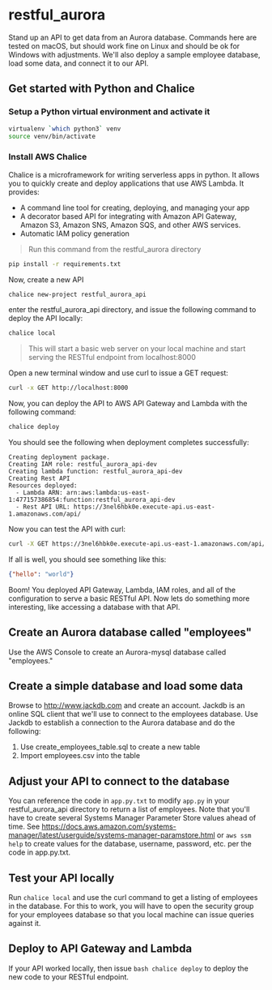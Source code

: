 # restful_aurora
Stand up an API to get data from an Aurora database. Commands here are tested on macOS, but should
work fine on Linux and should be ok for Windows with adjustments. We'll also deploy a sample employee database, 
load some data, and connect it to our API. 

## Get started with Python and Chalice

### Setup a Python virtual environment and activate it
```bash
virtualenv `which python3` venv
source venv/bin/activate
```

### Install AWS Chalice
Chalice is a microframework for writing serverless apps in python. It allows you to quickly 
create and deploy applications that use AWS Lambda. It provides:
- A command line tool for creating, deploying, and managing your app
- A decorator based API for integrating with Amazon API Gateway, Amazon S3, Amazon SNS, Amazon SQS, and other AWS services.
- Automatic IAM policy generation

> Run this command from the restful_aurora directory 

```bash
pip install -r requirements.txt
```

Now, create a new API
```bash
chalice new-project restful_aurora_api
```

enter the restful_aurora_api directory, and issue the following command to deploy the API locally:
```bash
chalice local
```

> This will start a basic web server on your local machine and start serving the RESTful endpoint from localhost:8000

Open a new terminal window and use curl to issue a GET request:

```bash
curl -x GET http://localhost:8000
```

Now, you can deploy the API to AWS API Gateway and Lambda with the following command:
```bash
chalice deploy
```

You should see the following when deployment completes successfully:
```
Creating deployment package.
Creating IAM role: restful_aurora_api-dev
Creating lambda function: restful_aurora_api-dev
Creating Rest API
Resources deployed:
  - Lambda ARN: arn:aws:lambda:us-east-1:477157386854:function:restful_aurora_api-dev
  - Rest API URL: https://3nel6hbk0e.execute-api.us-east-1.amazonaws.com/api/
```

Now you can test the API with curl:
```bash
curl -X GET https://3nel6hbk0e.execute-api.us-east-1.amazonaws.com/api/ 
```

If all is well, you should see something like this:

```json
{"hello": "world"}
```

Boom! You deployed API Gateway, Lambda, IAM roles, and all of the configuration to serve a basic RESTful API. Now
lets do something more interesting, like accessing a database with that API.

## Create an Aurora database called "employees"
Use the AWS Console to create an Aurora-mysql database called "employees."

## Create a simple database and load some data
Browse to http://www.jackdb.com and create an account. Jackdb is an online SQL client that we'll use to 
connect to the employees database. Use Jackdb to establish a connection to the Aurora database and do the following:
1. Use create_employees_table.sql to create a new table
2. Import employees.csv into the table

## Adjust your API to connect to the database
You can reference the code in ```app.py.txt``` to modify ```app.py``` in your restful_aurora_api directory to return
a list of employees. Note that you'll have to create several Systems Manager Parameter Store values ahead of 
time. See https://docs.aws.amazon.com/systems-manager/latest/userguide/systems-manager-paramstore.html
or ```aws ssm help``` to create values for the database, username, password, etc. per the code in app.py.txt.

## Test your API locally
Run ```chalice local``` and use the curl command to get a listing of employees in the database. For this to work,
you will have to open the security group for your employees database so that you local machine can issue queries against it.

## Deploy to API Gateway and Lambda
If your API worked locally, then issue ```bash chalice deploy``` to deploy the new code to your RESTful endpoint.  